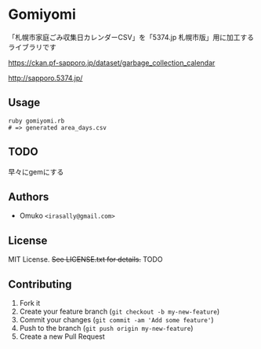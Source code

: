 # Gomiyomi

「札幌市家庭ごみ収集日カレンダーCSV」を「5374.jp 札幌市版」用に加工するライブラリです

https://ckan.pf-sapporo.jp/dataset/garbage_collection_calendar

http://sapporo.5374.jp/

## Usage
```
ruby gomiyomi.rb
# => generated area_days.csv
```

## TODO

早々にgemにする


## Authors

* Omuko `<irasally@gmail.com>`

## License

MIT License. ~~See LICENSE.txt for details.~~ TODO

## Contributing

1. Fork it
2. Create your feature branch (`git checkout -b my-new-feature`)
3. Commit your changes (`git commit -am 'Add some feature'`)
4. Push to the branch (`git push origin my-new-feature`)
5. Create a new Pull Request
